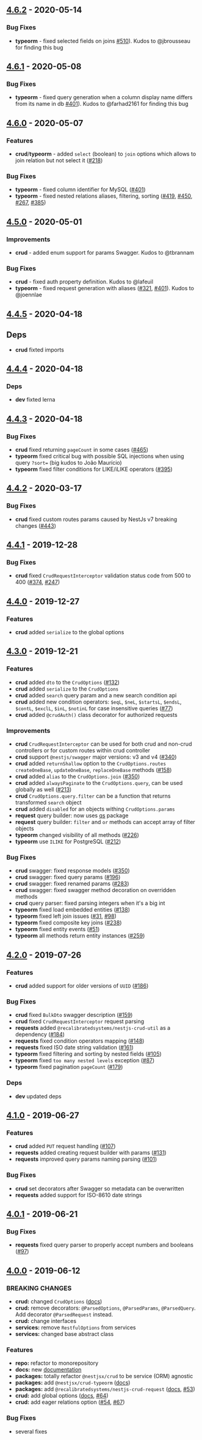 ## [4.6.2] - 2020-05-14

### Bug Fixes

- **typeorm** - fixed selected fields on joins [#510](https://github.com/nestjsx/crud/issues/510)). Kudos to @jbrousseau for finding this bug

## [4.6.1] - 2020-05-08

### Bug Fixes

- **typeorm** - fixed query generation when a column display name differs from its name in db [#401](https://github.com/nestjsx/crud/issues/401)). Kudos to @farhad2161 for finding this bug

## [4.6.0] - 2020-05-07

### Features

- **crud**/**typeorm** - added `select` (boolean) to `join` options which allows to join relation but not select it ([#218](https://github.com/nestjsx/crud/issues/218))

### Bug Fixes

- **typeorm** - fixed column identifier for MySQL ([#401](https://github.com/nestjsx/crud/issues/401))
- **typeorm** - fixed nested relations aliases, filtering, sorting ([#419](https://github.com/nestjsx/crud/issues/419), [#450](https://github.com/nestjsx/crud/issues/450), [#267](https://github.com/nestjsx/crud/issues/267), [#385](https://github.com/nestjsx/crud/issues/385))

## [4.5.0] - 2020-05-01

### Improvements

- **crud** - added enum support for params Swagger. Kudos to @tbrannam

### Bug Fixes

- **crud** - fixed auth property definition. Kudos to @lafeuil
- **typeorm** - fixed request generation with aliases ([#321](https://github.com/nestjsx/crud/issues/321), [#401](https://github.com/nestjsx/crud/issues/401)). Kudos to @joennlae

## [4.4.5] - 2020-04-18

## Deps

- **crud** fixted imports

## [4.4.4] - 2020-04-18

### Deps

- **dev** fixted lerna

## [4.4.3] - 2020-04-18

### Bug Fixes

- **crud** fixed returning `pageCount` in some cases ([#465](https://github.com/nestjsx/crud/pull/465))
- **typeorm** fixed critical bug with possible SQL injections when using query `?sort=` (big kudos to João Maurício)
- **typeorm** fixed filter conditions for LIKE/iLIKE operators ([#395](https://github.com/nestjsx/crud/pull/395))

## [4.4.2] - 2020-03-17

### Bug Fixes

- **crud** fixed custom routes params caused by NestJs v7 breaking changes ([#443](https://github.com/nestjsx/crud/issues/443))

## [4.4.1] - 2019-12-28

### Bug Fixes

- **crud** fixed `CrudRequestInterceptor` validation status code from 500 to 400 ([#374](https://github.com/nestjsx/crud/issues/374), [#247](https://github.com/nestjsx/crud/issues/247))

## [4.4.0] - 2019-12-27

### Features

- **crud** added `serialize` to the global options

## [4.3.0] - 2019-12-21

### Features

- **crud** added `dto` to the `CrudOptions` ([#132](https://github.com/nestjsx/crud/issues/132))
- **crud** added `serialize` to the `CrudOptions`
- **crud** added `search` query param and a new search condition api
- **crud** added new condition operators: `$eqL`, `$neL`, `$startsL`, `$endsL`, `$contL`, `$exclL`, `$inL`, `$notinL` for case insensitive queries ([#77](https://github.com/nestjsx/crud/issues/77))
- **crud** added `@crudAuth()` class decorator for authorized requests

### Improvements

- **crud** `CrudRequestInterceptor` can be used for both crud and non-crud controllers or for custom routes within crud controller
- **crud** support `@nestjs/swagger` major versions: v3 and v4 ([#340](https://github.com/nestjsx/crud/issues/340))
- **crud** added `returnShallow` option to the `CrudOptions.routes` `createOneBase`, `updateOneBase`, `replaceOneBase` methods ([#158](https://github.com/nestjsx/crud/issues/158))
- **crud** added `alias` to the `CrudOptions.join` ([#350](https://github.com/nestjsx/crud/issues/55))
- **crud** added `alwaysPaginate` to the `CrudOptions.query`, can be used globally as well ([#213](https://github.com/nestjsx/crud/issues/213))
- **crud** `CrudOptions.query.filter` can be a function that returns transformed `search` object
- **crud** added `disabled` for an objects withing `CrudOptions.params`
- **request** query builder: now uses [qs](https://www.npmjs.com/package/qs) package
- **request** query builder: `filter` and `or` methods can accept array of filter objects
- **typeorm** changed visibility of all methods ([#226](https://github.com/nestjsx/crud/issues/226))
- **typeorm** use `ILIKE` for PostgreSQL ([#212](https://github.com/nestjsx/crud/issues/212))

### Bug Fixes

- **crud** swagger: fixed response models ([#350](https://github.com/nestjsx/crud/issues/350))
- **crud** swagger: fixed query params ([#196](https://github.com/nestjsx/crud/issues/196))
- **crud** swagger: fixed renamed params ([#283](https://github.com/nestjsx/crud/issues/283))
- **crud** swagger: fixed swagger method decoration on overridden methods
- **crud** query parser: fixed parsing integers when it's a big int
- **typeorm** fixed load embedded entities ([#138](https://github.com/nestjsx/crud/issues/138))
- **typeorm** fixed left join issues ([#31](https://github.com/nestjsx/crud/issues/31), [#98](https://github.com/nestjsx/crud/issues/98))
- **typeorm** fixed composite key joins ([#238](https://github.com/nestjsx/crud/issues/238))
- **typeorm** fixed entity events ([#51](https://github.com/nestjsx/crud/issues/51))
- **typeorm** all methods return entity instances ([#259](https://github.com/nestjsx/crud/issues/259))

## [4.2.0] - 2019-07-26

### Features

- **crud** added support for older versions of `UUID` ([#186])

### Bug Fixes

- **crud** fixed `BulkDto` swagger description ([#159])
- **crud** fixed `CrudRequestInterceptor` request parsing
- **requests** added `@recalibratedsystems/nestjs-crud-util` as a dependency ([#184])
- **requests** fixed condition operators mapping ([#148])
- **requests** fixed ISO date string validation ([#161])
- **typeorm** fixed filtering and sorting by nested fields ([#105])
- **typeorm** fixed `too many nested levels` exception ([#87])
- **typeorm** fixed pagination `pageCount` ([#179])

### Deps

- **dev** updated deps

## [4.1.0] - 2019-06-27

### Features

- **crud** added `PUT` request handling ([#107])
- **requests** added creating request builder with params ([#131])
- **requests** improved query params naming parsing ([#101])

### Bug Fixes

- **crud** set decorators after Swagger so metadata can be overwritten
- **requests** added support for ISO-8610 date strings

## [4.0.1] - 2019-06-21

### Bug Fixes

- **requests** fixed query parser to properly accept numbers and booleans ([#97])

## [4.0.0] - 2019-06-12

### BREAKING CHANGES

- **crud:** changed `CrudOptions` ([docs](https://github.com/nestjsx/crud/wiki/Controllers#options))
- **crud:** remove decorators: `@ParsedOptions`, `@ParsedParams`, `@ParsedQuery`. Add decorator `@ParsedRequest` instead.
- **crud:** change interfaces
- **services:** remove `RestfulOptions` from services
- **services:** changed base abstract class

### Features

- **repo:** refactor to monorepository
- **docs:** new [documentation](https://github.com/nestjsx/crud/wiki)
- **packages:** totally refactor `@nestjsx/crud` to be service (ORM) agnostic
- **packages:** add `@nestjsx/crud-typeorm` ([docs](https://github.com/nestjsx/crud/wiki/ServiceTypeorm))
- **packages:** add `@recalibratedsystems/nestjs-crud-request` ([docs](https://github.com/nestjsx/crud/wiki/Requests#description), [#53])
- **crud:** add global options ([docs](https://github.com/nestjsx/crud/wiki/Controllers#global-options), [#64])
- **crud:** add eager relations option ([#54], [#67])

### Bug Fixes

- several fixes

[4.6.2]: https://github.com/nestjsx/crud/compare/v4.6.1...v4.6.2
[4.6.1]: https://github.com/nestjsx/crud/compare/v4.6.0...v4.6.1
[4.6.0]: https://github.com/nestjsx/crud/compare/v4.5.0...v4.6.0
[4.5.0]: https://github.com/nestjsx/crud/compare/v4.4.5...v4.5.0
[4.4.5]: https://github.com/nestjsx/crud/compare/v4.4.4...v4.4.5
[4.4.4]: https://github.com/nestjsx/crud/compare/v4.4.3...v4.4.4
[4.4.3]: https://github.com/nestjsx/crud/compare/v4.4.2...v4.4.3
[4.4.2]: https://github.com/nestjsx/crud/compare/v4.4.1...v4.4.2
[4.4.1]: https://github.com/nestjsx/crud/compare/v4.4.0...v4.4.1
[4.4.0]: https://github.com/nestjsx/crud/compare/v4.3.0...v4.4.0
[4.3.0]: https://github.com/nestjsx/crud/compare/v4.2.0...v4.3.0
[4.2.0]: https://github.com/nestjsx/crud/compare/v4.1.0...v4.2.0
[4.1.0]: https://github.com/nestjsx/crud/compare/v4.0.1...v4.1.0
[4.0.1]: https://github.com/nestjsx/crud/compare/v4.0.0...v4.0.1
[4.0.0]: https://github.com/nestjsx/crud/compare/v.3.2.0...v4.0.0
[#97]: https://github.com/nestjsx/crud/issues/97
[#53]: https://github.com/nestjsx/crud/issues/53
[#64]: https://github.com/nestjsx/crud/issues/64
[#54]: https://github.com/nestjsx/crud/issues/54
[#67]: https://github.com/nestjsx/crud/issues/67
[#107]: https://github.com/nestjsx/crud/issues/107
[#131]: https://github.com/nestjsx/crud/issues/131
[#101]: https://github.com/nestjsx/crud/issues/101
[#186]: https://github.com/nestjsx/crud/pull/186
[#184]: https://github.com/nestjsx/crud/issues/184
[#148]: https://github.com/nestjsx/crud/issues/148
[#105]: https://github.com/nestjsx/crud/issues/105
[#87]: https://github.com/nestjsx/crud/issues/87
[#159]: https://github.com/nestjsx/crud/issues/159
[#161]: https://github.com/nestjsx/crud/issues/161
[#179]: https://github.com/nestjsx/crud/issues/179
